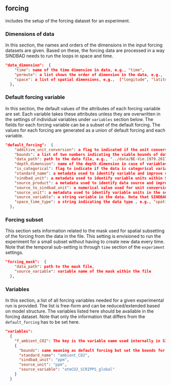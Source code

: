 ## forcing

includes the setup of the forcing dataset for an experiment. 

### Dimensions of data
In this section, the names and orders of the dimensions in the input forcing datasets are given. Based on these, the forcing data are processed in a way SINDBAD needs to run the loops in space and time. 


````json
"data_dimension":  {
    "time": name of the time dimension in data, e.g., "time",
    "permute": a list shows the order of dimension in the data, e.g., ["time", "longitude", "latitude"],
    "space": a list of spatial dimensions, e.g.,  ["longitude", "latitude"]
  },
````
### Default forcing variable
In this section, the default values of the attributes of each forcing variable are set. Each variable takes these attributes unless they are overwritten in the settings of individual variables under ```variables``` section below. The fields for each forcing variable can be a subset of the default forcing. The values for each forcing are generated as a union of default forcing and each variable.

````json
"default_forcing":  {
    "additive_unit_conversion": a flag to indicated if the unit conversion is additive. If true, the unit conversion factor is added to the data, if false, it is multiplied.
    "bounds": a list of two numbers indicating the viable bounds of data after unit conversion, e.g., [0, 100] for a variable. Note that the data outside bounds are truncated and not replaced by a NaN,
    "data_path": path to the data file, e.g., "../data/BE-Vie.1979.2017.daily.nc". Note that the path can be absolute or relative to the base Julia environment of a given experiment,
    "depth_dimension": name of the depth dimension in case of variables with depth dimension, defaults to null which means none,
    "is_categorical": flag to indicate if the data is categorical variable,
    "standard_name": a metadata used to identify variable and improve clarity. Note that it is not used in data processing and calculation.,
    "sindbad_unit": a metadata used to identify variable units within SINDBAD and improve clarity. Note that it is not used in data processing and calculation.,
    "source_product": a metadata used to identify data source and improve clarity. Note that it is not used in data processing and calculation, e.g., "FLUXNET",
    "source_to_sindbad_unit": a numerical value used for unit conversion of the variable on the go,
    "source_unit": a metadata used to identify variable units in the source data and improve clarity. Note that it is not used in data processing and calculation.,
    "source_variable": a string variable in the data. Note that SINDBAD variable names are the keys listed under variables,
    "space_time_type": a string indicating the data type , e.g., "spatiotemporal" for data with time and space dimensions
  },
````

### Forcing subset
This section sets information related to the mask used for spatial subsetting of the forcing from the data in the file. This setting is envisioned to run the experiment for a small subset without having to create new data every time. Note that the temporal sub-setting is through ```time``` section of the ```experiment``` settings. 

````json
"forcing_mask":  {
    "data_path": path to the mask file,
    "source_variable": variable name of the mask within the file
  },
````

### Variables
In this section, a list of all forcing variables needed for a given experimental run is provided. The list is free-form and can be reduced/extended based on model structure. The variables listed here should be available in the forcing dataset. Note that only the information that differs from the ```default_forcing``` has to be set here.

````json
"variables":  
  {
    "f_ambient_CO2": The key is the variable name used internally in SINDBAD. By convention used f_ as the prefix of all forcing variables that are loaded from data file. This allows separation with variables that computed within SINDBAD 
    {
      "bounds": same meaning as default forcing but set the bounds for the given variable, e.g. for ambient CO2: [200, 500],
      "standard_name": "ambient_CO2",
      "sindbad_unit": "ppm",
      "source_unit": "ppm",
      "source_variable": "atmCO2_SCRIPPS_global"
    }
  }
````